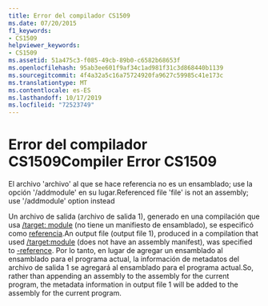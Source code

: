 ```yaml
---
title: Error del compilador CS1509
ms.date: 07/20/2015
f1_keywords:
- CS1509
helpviewer_keywords:
- CS1509
ms.assetid: 51a475c3-f085-49cb-89b0-c6582b68653f
ms.openlocfilehash: 95ab3ee601f9af34c1ad981f31c3d868440b1139
ms.sourcegitcommit: 4f4a32a5c16a75724920fa9627c59985c41e173c
ms.translationtype: MT
ms.contentlocale: es-ES
ms.lasthandoff: 10/17/2019
ms.locfileid: "72523749"
---
```

# <a name="compiler-error-cs1509"></a><span data-ttu-id="2bcd3-102">Error del compilador CS1509</span><span class="sxs-lookup"><span data-stu-id="2bcd3-102">Compiler Error CS1509</span></span>
<span data-ttu-id="2bcd3-103">El archivo 'archivo' al que se hace referencia no es un ensamblado; use la opción '/addmodule' en su lugar.</span><span class="sxs-lookup"><span data-stu-id="2bcd3-103">Referenced file 'file' is not an assembly; use '/addmodule' option instead</span></span>  
  
 <span data-ttu-id="2bcd3-104">Un archivo de salida (archivo de salida 1), generado en una compilación que usa [/target: module](../language-reference/compiler-options/target-module-compiler-option.md) (no tiene un manifiesto de ensamblado), se especificó como [referencia](../language-reference/compiler-options/reference-compiler-option.md).</span><span class="sxs-lookup"><span data-stu-id="2bcd3-104">An output file (output file 1), produced in a compilation that used [/target:module](../language-reference/compiler-options/target-module-compiler-option.md) (does not have an assembly manifest), was specified to [-reference](../language-reference/compiler-options/reference-compiler-option.md).</span></span> <span data-ttu-id="2bcd3-105">Por lo tanto, en lugar de agregar un ensamblado al ensamblado para el programa actual, la información de metadatos del archivo de salida 1 se agregará al ensamblado para el programa actual.</span><span class="sxs-lookup"><span data-stu-id="2bcd3-105">So, rather than appending an assembly to the assembly for the current program, the metadata information in output file 1 will be added to the assembly for the current program.</span></span>
